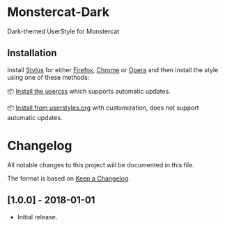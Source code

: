# Monstercat-Dark

Dark-themed UserStyle for Monstercat



## Installation



Install [Stylus](https://add0n.com/stylus.html) for either [Firefox](https://addons.mozilla.org/en-US/firefox/addon/styl-us/), [Chrome](https://chrome.google.com/webstore/detail/stylus/clngdbkpkpeebahjckkjfobafhncgmne) or [Opera](https://addons.opera.com/en-gb/extensions/details/stylus/) and then install the style using one of these methods:



📦 [Install the usercss](https://github.com/DayvidKnows/Monstercat-Dark/raw/master/monstercat-dark.user.css) which supports automatic updates.<br>

📦 [Install from userstyles.org](https://userstyles.org/styles/167501) with customization, does not support automatic updates.





# Changelog

All notable changes to this project will be documented in this file.



The format is based on [Keep a Changelog](http://keepachangelog.com/en/1.0.0/).



## [1.0.0] - 2018-01-01
- Initial release.
